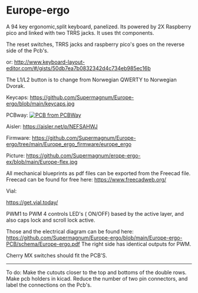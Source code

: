 

# Europe-ergo
A 94 key ergonomic,split keyboard, panelized.
Its powered by 2X Raspberry pico and linked with two TRRS jacks.
It uses tht components.

The reset switches, TRRS jacks and raspberry pico's  goes on the reverse side of the Pcb's. 





or:
http://www.keyboard-layout-editor.com/#/gists/50db7ea7b0832342d4c734eb985ec16b

The L1/L2 button is to change from  Norwegian QWERTY to Norwegian Dvorak.

Keycaps:
https://github.com/Supermagnum/Europe-ergo/blob/main/keycaps.jpg

PCBway:
<a href="https://www.pcbway.com/project/shareproject/Europe_ergo_2951aba6.html"><img src="https://www.pcbway.com/project/img/images/frompcbway-1220.png" alt="PCB from PCBWay" /></a>


Aisler:
https://aisler.net/p/NEFSAHWJ


Firmware:
https://github.com/Supermagnum/Europe-ergo/tree/main/Europe_ergo_firmware/europe_ergo

Picture:
https://github.com/Supermagnum/erope-ergo-ex/blob/main/Europe-flex.jpg


All mechanical blueprints as pdf files can be exported from the Freecad file.
Freecad can be found for free here:
https://www.freecadweb.org/


Vial:


https://get.vial.today/


PWM1 to PWM 4 controls LED's ( ON/OFF) based by the active layer, and also caps lock and scroll lock active.

Those and the electrical diagram can be found here:
https://github.com/Supermagnum/Europe-ergo/blob/main/Europe-ergo-PCB/schema/Europe-ergo.pdf
The right side has identical outputs for PWM.

Cherry MX switches should fit the PCB'S.



---------
To do:
Make the cutouts closer to the top and bottoms of the double rows.
Make pcb holders in kicad.
Reduce the number of two pin connectors, and label the connections on the Pcb's. 



